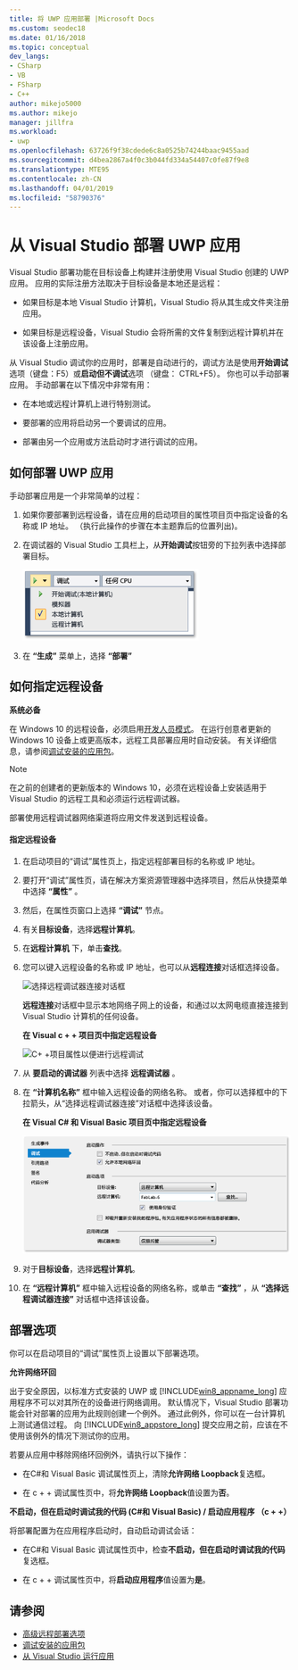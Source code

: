 ```yaml
---
title: 将 UWP 应用部署 |Microsoft Docs
ms.custom: seodec18
ms.date: 01/16/2018
ms.topic: conceptual
dev_langs:
- CSharp
- VB
- FSharp
- C++
author: mikejo5000
ms.author: mikejo
manager: jillfra
ms.workload:
- uwp
ms.openlocfilehash: 63726f9f38cdede6c8a0525b74244baac9455aad
ms.sourcegitcommit: d4bea2867a4f0c3b044fd334a54407c0fe87f9e8
ms.translationtype: MTE95
ms.contentlocale: zh-CN
ms.lasthandoff: 04/01/2019
ms.locfileid: "58790376"
---
```

# <a name="deploy-uwp-apps-from-visual-studio"></a>从 Visual Studio 部署 UWP 应用

Visual Studio 部署功能在目标设备上构建并注册使用 Visual Studio 创建的 UWP 应用。 应用的实际注册方法取决于目标设备是本地还是远程： 

- 如果目标是本地 Visual Studio 计算机，Visual Studio 将从其生成文件夹注册应用。

- 如果目标是远程设备，Visual Studio 会将所需的文件复制到远程计算机并在该设备上注册应用。

从 Visual Studio 调试你的应用时，部署是自动进行的，调试方法是使用**开始调试**选项（键盘：F5）或**启动但不调试**选项 （键盘： CTRL+F5）。 你也可以手动部署应用。 手动部署在以下情况中非常有用： 

- 在本地或远程计算机上进行特别测试。 

- 要部署的应用将启动另一个要调试的应用。 

- 部署由另一个应用或方法启动时才进行调试的应用。

##  <a name="BKMK_How_to_deploy_a_Windows_Store_app"></a> 如何部署 UWP 应用
 手动部署应用是一个非常简单的过程：

1.  如果你要部署到远程设备，请在应用的启动项目的属性项目页中指定设备的名称或 IP 地址。 （执行此操作的步骤在本主题靠后的位置列出)。

2.  在调试器的 Visual Studio 工具栏上，从**开始调试**按钮旁的下拉列表中选择部署目标。 

     ![本地计算机上运行](../debugger/media/vsrun_f5_local.png "VSRUN_F5_Local")

3.  在 **“生成”** 菜单上，选择 **“部署”**

##  <a name="BKMK_How_to_specify_a_remote_device"></a> 如何指定远程设备

**系统必备**

在 Windows 10 的远程设备，必须启用[开发人员模式](/windows/uwp/get-started/enable-your-device-for-development)。 在运行创意者更新的 Windows 10 设备上或更高版本，远程工具部署应用时自动安装。 有关详细信息，请参阅[调试安装的应用包](../debugger/debug-installed-app-package.md)。

> [!NOTE]
> 在之前的创建者的更新版本的 Windows 10，必须在远程设备上安装适用于 Visual Studio 的远程工具和必须运行远程调试器。

部署使用远程调试器网络渠道将应用文件发送到远程设备。

#### <a name="to-specify-a-remote-device"></a>指定远程设备

1. 在启动项目的“调试”属性页上，指定远程部署目标的名称或 IP 地址。

2. 要打开“调试”属性页，请在解决方案资源管理器中选择项目，然后从快捷菜单中选择 **“属性”** 。

3. 然后，在属性页窗口上选择 **“调试”** 节点。

4. 有关**目标设备**，选择**远程计算机**。

5. 在**远程计算机** 下，单击**查找**。

6. 您可以键入远程设备的名称或 IP 地址，也可以从**远程连接**对话框选择设备。

    ![选择远程调试器连接对话框](../debugger/media/vsrun_selectremotedebuggerdlg.png "VSRUN_SelectRemoteDebuggerDlg")

    **远程连接**对话框中显示本地网络子网上的设备，和通过以太网电缆直接连接到 Visual Studio 计算机的任何设备。

   **在 Visual c + + 项目页中指定远程设备**

   ![C&#43; &#43;项目属性以便进行远程调试](../debugger/media/vsrun_cpp_projprop_remote.png "VSRUN_CPP_ProjProp_Remote")

7. 从 **要启动的调试器** 列表中选择 **远程调试器** 。

8. 在 **“计算机名称”** 框中输入远程设备的网络名称。 或者，你可以选择框中的下拉箭头，从“选择远程调试器连接”对话框中选择该设备。

   **在 Visual C# 和 Visual Basic 项目页中指定远程设备**

   ![管理项目属性以便进行远程调试](../debugger/media/vsrun_managed_projprop_remote.png "VSRUN_Managed_ProjProp_Remote")

9. 对于**目标设备**，选择**远程计算机**。

10. 在 **“远程计算机”** 框中输入远程设备的网络名称，或单击 **“查找”** ，从 **“选择远程调试器连接”** 对话框中选择该设备。

##  <a name="BKMK_Deployment_options"></a> 部署选项

你可以在启动项目的“调试”属性页上设置以下部署选项。

**允许网络环回**

出于安全原因，以标准方式安装的 UWP 或 [!INCLUDE[win8_appname_long](../debugger/includes/win8_appname_long_md.md)] 应用程序不可以对其所在的设备进行网络调用。 默认情况下，Visual Studio 部署功能会针对部署的应用为此规则创建一个例外。 通过此例外，你可以在一台计算机上测试通信过程。 向 [!INCLUDE[win8_appstore_long](../debugger/includes/win8_appstore_long_md.md)] 提交应用之前，应该在不使用该例外的情况下测试你的应用。

若要从应用中移除网络环回例外，请执行以下操作：

- 在C#和 Visual Basic 调试属性页上，清除**允许网络 Loopback**复选框。

- 在 c + + 调试属性页中，将**允许网络 Loopback**值设置为**否**。

**不启动，但在启动时调试我的代码 (C#和 Visual Basic) / 启动应用程序 （c + +）**

将部署配置为在应用程序启动时，自动启动调试会话：

- 在C#和 Visual Basic 调试属性页中，检查**不启动，但在启动时调试我的代码**复选框。

- 在 c + + 调试属性页中，将**启动应用程序**值设置为**是**。

## <a name="see-also"></a>请参阅

- [高级远程部署选项](/windows/uwp/debug-test-perf/deploying-and-debugging-uwp-apps#advanced-remote-deployment-options)
- [调试安装的应用包](../debugger/debug-installed-app-package.md)
- [从 Visual Studio 运行应用](/visualstudio/debugger/debugging-windows-store-and-windows-universal-apps)
